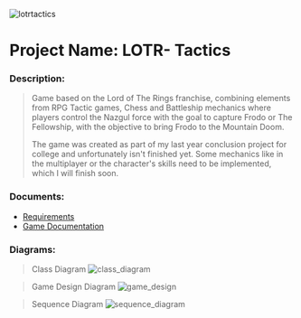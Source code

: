 ![lotrtactics](https://github.com/Ramisar/LOTR_Tactics/blob/4c5f05d947b0a87e9fae0bc42879a547b530da1d/thumbsnail_lotr.jpg)

# Project Name: LOTR- Tactics
### Description:
>Game based on the Lord of The Rings franchise, combining elements from RPG Tactic games, Chess and Battleship mechanics where players control the Nazgul force with the goal to capture Frodo or The Fellowship, with the objective to bring Frodo to the Mountain Doom.
>
>The game was created as part of my last year conclusion project for college and unfortunately isn't finished yet. Some mechanics like in the multiplayer or the character's skills need to be implemented, which I will finish soon.

### Documents:

- [Requirements](https://github.com/Ramisar/LOTR_Tactics/blob/84f6be2d1cf83b7e66a6243a71df096399e2c941/Requirements.pdf)
- [Game Documentation](https://github.com/Ramisar/LOTR_Tactics/blob/27bcf1f22b911601342a427d3907b182def08fa3/2960774_BSCH%20Project_LOTR%20Tactics.pdf)


### Diagrams:
>Class Diagram
![class_diagram](https://github.com/Ramisar/LOTR_Tactics/blob/84f6be2d1cf83b7e66a6243a71df096399e2c941/class_diagram.jpg)

>Game Design Diagram
![game_design](https://github.com/Ramisar/LOTR_Tactics/blob/84f6be2d1cf83b7e66a6243a71df096399e2c941/game_design_diagram.jpg)

>Sequence Diagram
![sequence_diagram](https://github.com/Ramisar/LOTR_Tactics/blob/84f6be2d1cf83b7e66a6243a71df096399e2c941/sequence_diagram.jpg)
